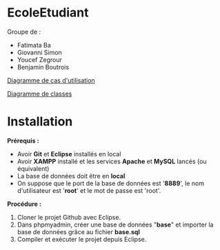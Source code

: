 # EcoleEtudiant

Groupe de :
- Fatimata Ba
- Giovanni Simon
- Youcef Zegrour
- Benjamin Boutrois

[Diagramme de cas d'utilisation](https://drive.google.com/file/d/1r4qO2vYNtvF4_JDpUP8WLVcENmtqLy8p/view?usp=sharing)

[Diagramme de classes](https://drive.google.com/file/d/1KrN19iekDoze0c3bHJIdsq9EW6gHjV9F/view?usp=sharing)

# Installation

**Prérequis :**
- Avoir **Git** et **Eclipse** installés en local
- Avoir **XAMPP** installé et les services **Apache** et **MySQL** lancés (ou équivalent)
- La base de données doit être en **local**
- On suppose que le port de la base de données est '**8889**', le nom d'utilisateur est '**root**' et le mot de passe est 'root'.

**Procédure :**

1. Cloner le projet Github avec Eclipse.
2. Dans phpmyadmin, créer une base de données "**base**" et importer la base de données grâce au fichier **base.sql**
3. Compiler et exécuter le projet depuis Eclipse.
